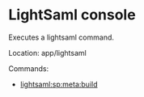 LightSaml console
=================

Executes a lightsaml command.

Location: app/lightsaml

Commands:

* [lightsaml:sp:meta:build](command_sp_meta_build.md)
